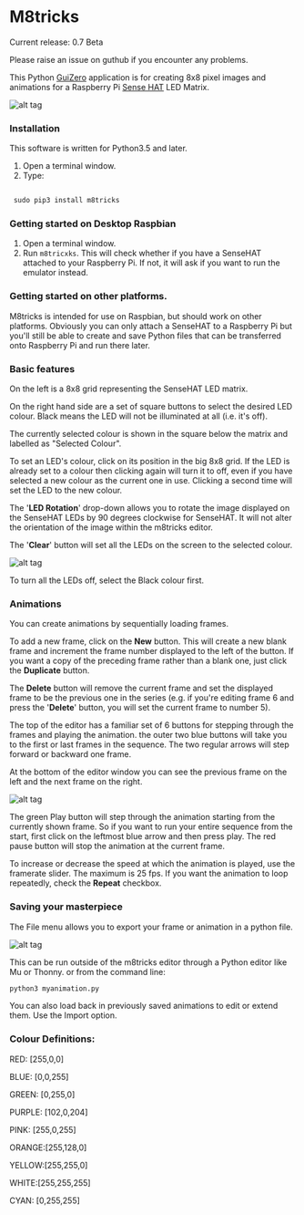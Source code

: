 # M8tricks

Current release: 0.7 Beta

Please raise an issue on guthub if you encounter any problems.

This Python [GuiZero](https://lawsie.github.io/guizero/) application is for creating 8x8 pixel images and animations for a Raspberry Pi [Sense HAT](https://www.raspberrypi.org/blog/buy-the-sense-hat-as-seen-in-space/) LED Matrix.

![alt tag](https://raw.githubusercontent.com/topshed/m8tricks/master/readme_images/m8tricks1.png)


### Installation

This software is written for Python3.5 and later.

1. Open a terminal window.
2. Type:

```Python

 sudo pip3 install m8tricks

 ```

### Getting started on Desktop Raspbian

1. Open a terminal window.
2. Run `m8tricxks`. This will check whether if you have a SenseHAT attached to your Raspberry Pi. If not, it will ask if you want to run the emulator instead.

### Getting started on other platforms.

M8tricks is intended for use on Raspbian, but should work on other platforms. Obviously you can only attach a SenseHAT to a Raspberry Pi but you'll still be able to create and save Python files that can be transferred onto Raspberry Pi and run there later.


### Basic features

On the left is a 8x8 grid representing the SenseHAT LED matrix.

On the right hand side are a set of square buttons to select the desired LED colour. Black means the LED will not be illuminated at all (i.e. it's off).

The currently selected colour is shown in the square below the matrix and labelled as "Selected Colour".

To set an LED's colour, click on its position in the big 8x8 grid. If the LED is already set to a colour then clicking again will turn it to off, even if you have selected a new colour as the current one in use. Clicking a second time will set the LED to the new colour.

The '**LED Rotation**' drop-down allows you to rotate the image displayed on the SenseHAT LEDs by 90 degrees clockwise for SenseHAT. It will not alter the orientation of the image within the m8tricks editor.

The '**Clear**' button will set all the LEDs on the screen to the selected colour.

![alt tag](https://raw.githubusercontent.com/topshed/m8tricks/master/readme_images/m8tricks3.png)

To turn all the LEDs off, select the Black colour first.

### Animations

You can create animations by sequentially loading frames.

To add a new frame, click on the **New** button. This will create a new blank frame and increment the frame number displayed to the left of the button. If you want a copy of the preceding frame rather than a blank one, just click the **Duplicate**  button.

The **Delete** button will remove the current frame and set the displayed frame to be the previous one in the series (e.g. if you're editing frame 6 and press the '**Delete**' button, you will set the current frame to number 5).

The top of the editor has a familiar set of 6 buttons for stepping through the frames and playing the animation. the outer two blue buttons will take you to the first or last frames in the sequence.  The two regular arrows will step forward or backward one frame.

At the bottom of the editor window you can see the previous frame on the left and the next frame on the right.

![alt tag](https://raw.githubusercontent.com/topshed/m8tricks/master/readme_images/m8tricks2.png)

The green Play button will step through the animation starting from the currently shown frame. So if you want to run your entire sequence from the start, first click on the leftmost blue arrow and then press play. The red pause button will stop the animation at the current frame.

To increase or decrease the speed at which the animation is played, use the framerate slider. The maximum is 25 fps. If you want the animation to loop repeatedly, check the **Repeat** checkbox.

### Saving your masterpiece

The File menu allows you to export your frame or animation in a python file.

![alt tag](https://raw.githubusercontent.com/topshed/m8tricks/master/readme_images/m8tricks4.png)

This can be run outside of the m8tricks editor through a Python editor like Mu or Thonny. or from the command line:

```python
python3 myanimation.py
```

You can also load back in previously saved animations to edit or extend them. Use the Import option.


### Colour Definitions:

RED: [255,0,0]

BLUE: [0,0,255]

GREEN: [0,255,0]

PURPLE: [102,0,204]

PINK: [255,0,255]

ORANGE:[255,128,0]

YELLOW:[255,255,0]

WHITE:[255,255,255]

CYAN: [0,255,255]
